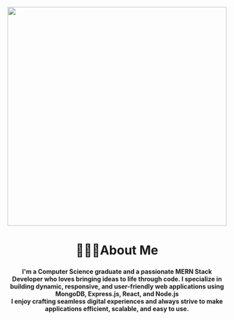 <br clear="both">

<div align="center">
  <img height="500" src="https://i.ibb.co.com/MDt3cJRy/Hi1.gif"  />
</div>

###

<h1 align="center">🧑🏻‍💻About Me</h1>

###

<h4 align="center">I'm a Computer Science graduate and a passionate MERN Stack Developer who loves bringing ideas to life through code. I specialize in building dynamic, responsive, and user-friendly web applications using MongoDB, Express.js, React, and Node.js <br>I enjoy crafting seamless digital experiences and always strive to make applications efficient, scalable, and easy to use.</h4>

###
